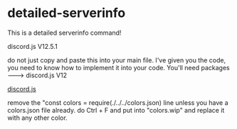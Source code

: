 # detailed-serverinfo
This is a detailed serverinfo command!

discord.js V12.5.1

do not just copy and paste this into your main file.  I've given you the code, you need to know how to implement it into your code.  You'll need packages ---> discord.js V12 


[discord.js](https://www.npmjs.com/package/discord.js)


remove the "const colors = require(./../../colors.json)
line unless you have a colors.json file already.  do Ctrl + F and put into "colors.wip" and replace it with any other color.
